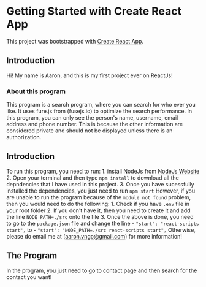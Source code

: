 # Getting Started with Create React App

This project was bootstrapped with [Create React App](https://github.com/facebook/create-react-app).

## Introduction
Hi! My name is Aaron, and this is my first project ever on ReactJs!
### About this program
This program is a search program, where you can search for who ever you like. It uses fure.js from (fusejs.io) to optimize the search performance.
In this program, you can only see the person's name, username, email address and phone number. This is because the other information are considered private and should not be displayed unless there is an authorization.
## Introduction
To run this program, you need to run:
    1. install NodeJs from [NodeJs Website](https://nodejs.org/en/?ref=creativetim)
    2. Open your terminal and then type `npm install` to download all the depndencies that I have used in this project.
    3. Once you have sucessfully installed the dependencies, you just need to run `npm start`
However, if you are unable to run the program because of the `module not found` problem, then you would need to do the following:
    1. Check if you have `.env` file in your root folder
    2. If you don't have it, then you need to create it and add the line `NODE_PATH=./src` onto the file
    3. Once the above is done, you need to go to the `package.json` file and change the line
        -  `"start": "react-scripts start",` to
        - `"start": "NODE_PATH=./src react-scripts start",`
Otherwise, please do email me at (aaron.vngo@gmail.com) for more information!

## The Program
In the program, you just need to go to contact page and then search for the contact you want!


